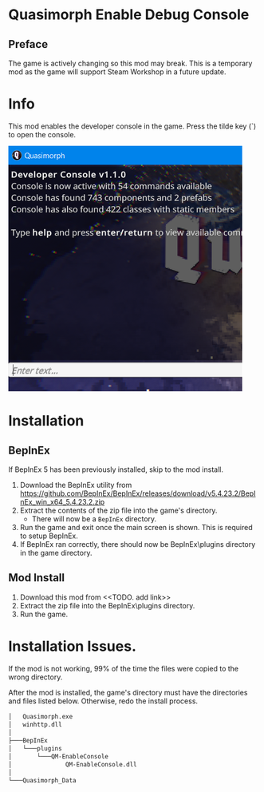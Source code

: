 # Quasimorph Enable Debug Console

## Preface
The game is actively changing so this mod may break.
This is a temporary mod as the game will support Steam Workshop in a future update.


# Info
This mod enables the developer console in the game.
Press the tilde key (`) to open the console.

![Image of open console](./media/Console.png)

# Installation

## BepInEx

If BepInEx 5 has been previously installed, skip to the mod install.

1. Download the BepInEx utility from https://github.com/BepInEx/BepInEx/releases/download/v5.4.23.2/BepInEx_win_x64_5.4.23.2.zip
2. Extract the contents of the zip file into the game's directory.
    - There will now be a ``BepInEx`` directory.
3. Run the game and exit once the main screen is shown.  This is required to setup BepInEx.
4. If BepInEx ran correctly, there should now be BepInEx\plugins directory in the game directory.

## Mod Install
1. Download this mod from <<TODO.  add link>>
2. Extract the zip file into the BepInEx\plugins directory.
3. Run the game.


# Installation Issues.

If the mod is not working, 99% of the time the files were copied to the wrong directory.

After the mod is installed, the game's directory must have the directories and files listed below.  Otherwise, redo the install process.

```
│   Quasimorph.exe
│   winhttp.dll
│   
├───BepInEx
│   └───plugins
│       └───QM-EnableConsole
│               QM-EnableConsole.dll
│               
└───Quasimorph_Data
```



